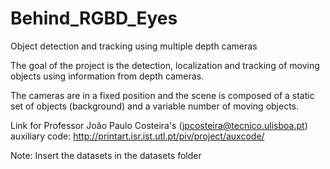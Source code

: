 # Behind_RGBD_Eyes
Object detection and tracking using multiple depth cameras

The goal of the project is the detection, localization and tracking of moving objects using information from depth cameras.

The cameras are in a fixed position and the scene is composed of a static set of objects (background) and a variable number of moving objects. 

Link for Professor João Paulo Costeira's (jpcosteira@tecnico.ulisboa.pt) auxiliary code:
http://printart.isr.ist.utl.pt/piv/project/auxcode/

Note: Insert the datasets in the datasets folder